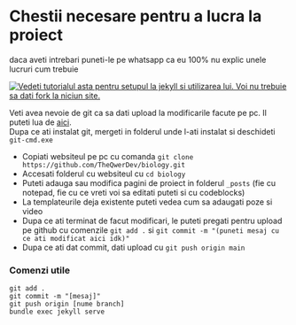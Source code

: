 # Chestii necesare pentru a lucra la proiect
daca aveti intrebari puneti-le pe whatsapp ca eu 100% nu explic unele lucruri cum trebuie

[![Vedeti tutorialul asta pentru setupul la jekyll si utilizarea lui. Voi nu trebuie sa dati fork la niciun site.](https://img.youtube.com/vi/g6AJ9qPPoyc/hqdefault.jpg)](https://www.youtube.com/embed/g6AJ9qPPoyc)

Veti avea nevoie de git ca sa dati upload la modificarile facute pe pc. Il puteti lua de [aici](https://git-scm.com/downloads).\
Dupa ce ati instalat git, mergeti in folderul unde l-ati instalat si deschideti `git-cmd.exe`

- Copiati websiteul pe pc cu comanda `git clone https://github.com/TheQwerDev/biology.git`
- Accesati folderul cu websiteul cu `cd biology`
- Puteti adauga sau modifica pagini de proiect in folderul `_posts` (fie cu notepad, fie cu ce vreti voi sa editati puteti si cu codeblocks)
- La templateurile deja existente puteti vedea cum sa adaugati poze si video
- Dupa ce ati terminat de facut modificari, le puteti pregati pentru upload pe github cu comenzile `git add .` si `git commit -m "(puneti mesaj cu ce ati modificat aici idk)"`
- Dupa ce ati dat commit, dati upload cu `git push origin main`

### Comenzi utile
`git add .`\
`git commit -m "[mesaj]"`\
`git push origin [nume branch]`\
`bundle exec jekyll serve`
